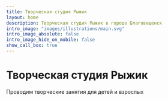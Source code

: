 ```yaml
---
title: Творческая студия Рыжик
layout: home
description: Творческая студия Рыжик в городе Благовещенск
intro_image: "images/illustrations/main.svg"
intro_image_absolute: false
intro_image_hide_on_mobile: false
show_call_box: true
---
```


# Творческая студия Рыжик

Проводим творческие занятия для детей и взрослых
